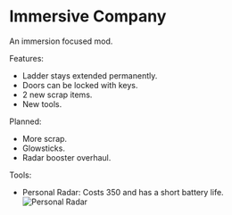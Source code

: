 
# Immersive Company

An immersion focused mod.

Features:

-    Ladder stays extended permanently.
-    Doors can be locked with keys.
-    2 new scrap items.
-    New tools.

Planned:

-    More scrap.
-    Glowsticks.
-    Radar booster overhaul.

Tools:
- Personal Radar: Costs 350 and has a short battery life.
  ![Personal Radar](https://i.ibb.co/7kbjfgg/Capture.png "Personal Radar")

